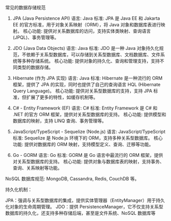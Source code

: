 常见的数据存储规范
1. JPA (Java Persistence API)
   语言: Java
   标准: JPA 是 Java EE 和 Jakarta EE 的官方标准，用于对象关系映射（ORM），将 Java 对象和数据库表进行映射。
   核心功能: 提供对关系数据库的访问，支持实体类映射、查询语言 (JPQL)、事务管理等。
2. JDO (Java Data Objects)
   语言: Java
   标准: JDO 是一种 Java 对象持久化规范，不依赖于关系型数据库，可以存储到关系型数据库、文档数据库、文件系统等多种存储系统。
   核心功能: 提供对象的持久化、查询和管理支持，支持不同类型的数据存储。
3. Hibernate (作为 JPA 实现)
   语言: Java
   标准: Hibernate 是一种流行的 ORM 框架，提供了 JPA 的实现，同时也提供了自己的查询语言 HQL (Hibernate Query Language)。
   核心功能: 提供对关系型数据库的支持，支持 JPA 标准，但扩展了更多的特性，如缓存机制等。

6. C# - Entity Framework (EF)
   语言: C#
   标准: Entity Framework 是 C# 和 .NET 的官方 ORM 框架，提供对关系型数据库的支持。
   核心功能: 提供模型和数据库的映射，支持 LINQ 查询、事务管理等。

8. JavaScript/TypeScript - Sequelize (Node.js)
   语言: JavaScript/TypeScript
   标准: Sequelize 是 Node.js 环境下的 ORM，支持多种关系型数据库。
   核心功能: 提供对数据库的 ORM 映射，支持模型定义、查询、迁移等功能。
9. Go - GORM
   语言: Go
   标准: GORM 是 Go 语言中最流行的 ORM 框架，提供对关系型数据库的支持。
   核心功能: 提供对象与数据库表的映射，支持事务、查询、关系映射等功能。


NoSQL 数据库规范: MongoDB, Cassandra, Redis, CouchDB 等。



持久化机制：

JPA：强调与关系型数据库的集成，提供实体管理器（EntityManager）用于持久化对象的生命周期管理。
JDO：提供 PersistenceManager，它不仅支持关系型数据库的持久化，还支持多种存储后端，甚至是文件系统、NoSQL 数据库等
